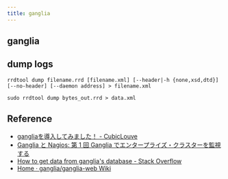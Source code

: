 ```yaml
---
title: ganglia
---
```


## ganglia


## dump logs

```
rrdtool dump filename.rrd [filename.xml] [--header|-h {none,xsd,dtd}] [--no-header] [--daemon address] > filename.xml
```

```
sudo rrdtool dump bytes_out.rrd > data.xml
```



## Reference
* [gangliaを導入してみました！ - CubicLouve](http://spring-mt.tumblr.com/post/19338404615/ganglia%E3%82%92%E5%B0%8E%E5%85%A5%E3%81%97%E3%81%A6%E3%81%BF%E3%81%BE%E3%81%97%E3%81%9F)
* [Ganglia と Nagios: 第 1 回 Ganglia でエンタープライズ・クラスターを監視する](https://www.ibm.com/developerworks/jp/linux/library/l-ganglia-nagios-1/index.html)
* [How to get data from ganglia's database - Stack Overflow](https://stackoverflow.com/questions/15760128/how-to-get-data-from-ganglias-database)
* [Home · ganglia/ganglia-web Wiki](https://github.com/ganglia/ganglia-web/wiki)
